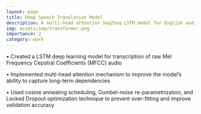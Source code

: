 ```yaml
---
layout: page
title: Deep Speech Translation Model
description: A multi-head attention Seq2Seq LSTM model for English audio transcription
img: assets/img/transformer.png
importance: 2
category: work
---
```


• Created a LSTM deep learning model for transcription of raw Mel Frequency Cepstral Coefficients (MFCC) audio

• Implemented multi-head attention mechanism to improve the model’s ability to capture long-term dependencies

• Used cosine annealing scheduling, Gumbel-noise re-parametrization, and Locked Dropout optimization technique to prevent over-fitting and improve validation accuracy